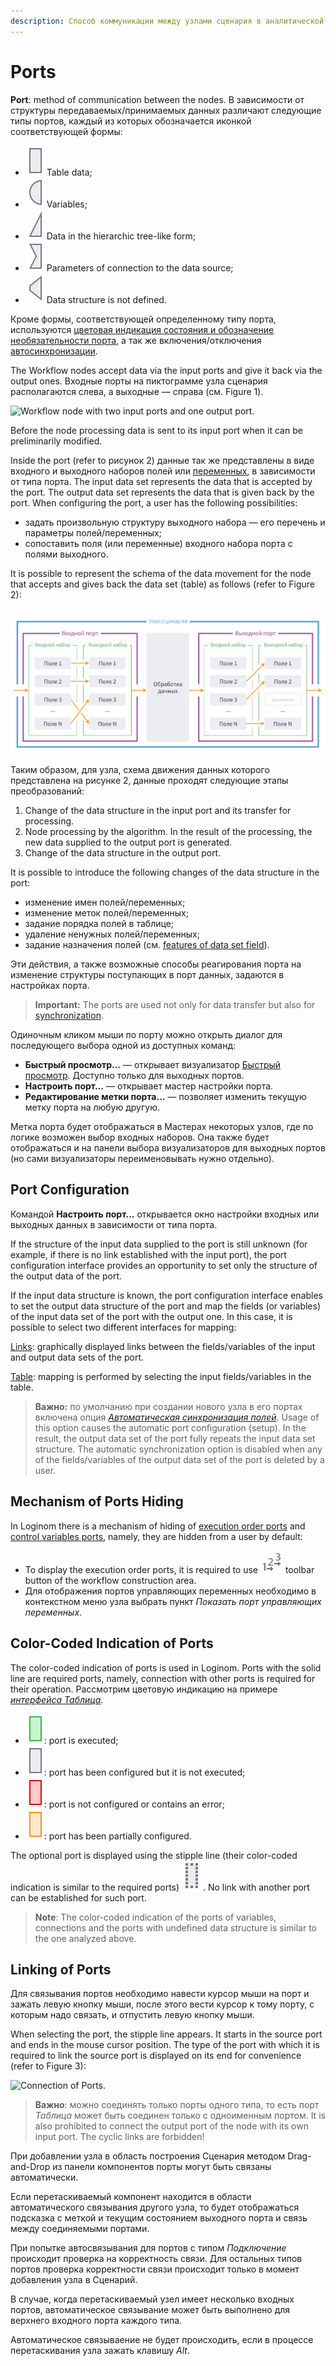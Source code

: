 ```yaml
---
description: Способ коммуникации между узлами сценария в аналитической платформе Loginom. Входные и выходные порты узла сценария. Изменение структуры данных внутри порта. Настройка порта. Связывание портов. Быстрый просмотр результатов обработки данных. Цветовая индикация состояния порта. Порты порядка выполнения. Механизм сокрытия портов.
---
```

# Ports

**Port**: method of communication between the nodes. В зависимости от структуры передаваемых/принимаемых данных различают следующие типы портов, каждый из которых обозначается иконкой соответствующей формы:

* ![ ](./../../images/icons/app/node/ports/inputs/table_inactive.svg) Table data;
* ![ ](./../../images/icons/app/node/ports/inputs/variable_inactive.svg) Variables;
* ![ ](./../../images/icons/app/node/ports/inputs/tree_inactive.svg) Data in the hierarchic tree-like form;
* ![ ](./../../images/icons/app/node/ports/inputs/link_inactive.svg) Parameters of connection to the data source;
* ![ ](./../../images/icons/app/node/ports/inputs/model_inactive.svg) Data structure is not defined.

Кроме формы, соответствующей определенному типу порта, используются [цветовая индикация состояния и обозначение необязательности порта](#tsvetovaya-indikatsiya-portov), а так же включения/отключения [автосинхронизации](./../../workflow/ports/automapping-of-fields.md).

The Workflow nodes accept data via the input ports and give it back via the output ones. Входные порты на пиктограмме узла сценария располагаются слева, а выходные — справа (см. Figure 1).

![Workflow node with two input ports and one output port.](./ports-1.png)

Before the node processing data is sent to its input port when it can be preliminarily modified.

Inside the port (refer to рисунок 2) данные так же представлены в виде входного и выходного наборов полей или [переменных](./../variables/README.md), в зависимости от типа порта. The input data set represents the data that is accepted by the port. The output data set represents the data that is given back by the port. When configuring the port, a user has the following possibilities:

* задать произвольную структуру выходного набора — его перечень и параметры полей/переменных;
* сопоставить поля (или переменные) входного набора порта с полями выходного.

It is possible to represent the schema of the data movement for the node that accepts and gives back the data set (table) as follows (refer to Figure 2):

![Schema of data movement for the node that accepts and gives back the data set (table).](./port-structure.svg)

Таким образом, для узла, схема движения данных которого представлена на рисунке 2, данные проходят следующие этапы преобразований:

1. Change of the data structure in the input port and its transfer for processing.
1. Node processing by the algorithm. In the result of the processing, the new data supplied to the output port is generated.
1. Change of the data structure in the output port.

It is possible to introduce the following changes of the data structure in the port:

* изменение имен полей/переменных;
* изменение меток полей/переменных;
* задание порядка полей в таблице;
* удаление ненужных полей/переменных;
* задание назначения полей (см. [features of data set field](./../../data/datasetfieldfeatures.md)).

Эти действия, а также возможные способы реагирования порта на изменение структуры поступающих в порт данных, задаются в настройках порта.

> **Important:** The ports are used not only for data transfer but also for [synchronization](./automapping-of-fields.md).

Одиночным кликом мыши по порту можно открыть диалог для последующего выбора одной из доступных команд:

* **Быстрый просмотр…** — открывает визуализатор [Быстрый просмотр](./../../visualization/preview/quick-view.md). Доступно только для выходных портов.
* **Настроить порт…** — открывает мастер настройки порта.
* **Редактирование метки порта…** — позволяет изменить текущую метку порта на любую другую.

Метка порта будет отображаться в Мастерах некоторых узлов, где по логике возможен выбор входных наборов. Она также будет отображаться и на панели выбора визуализаторов для выходных портов (но сами визуализаторы переименовывать нужно отдельно).

## Port Configuration

Командой **Настроить порт…** открывается окно настройки входных или выходных данных в зависимости от типа порта.

If the structure of the input data supplied to the port is still unknown (for example, if there is no link established with the input port), the port configuration interface provides an opportunity to set only the structure of the output data of the port.

If the input data structure is known, the port configuration interface enables to set the output data structure of the port and map the fields (or variables) of the input data set of the port with the output one. In this case, it is possible to select two different interfaces for mapping:

[Links](./connections-interface.md): graphically displayed links between the fields/variables of the input and output data sets of the port. 

[Table](./table-interface.md): mapping is performed by selecting the input fields/variables in the table.

> **Важно:** по умолчанию при создании нового узла в его портах включена опция [*Автоматическая синхронизация полей*](./automapping-of-fields.md). Usage of this option causes the automatic port configuration (setup). In the result, the output data set of the port fully repeats the input data set structure. The automatic synchronization option is disabled when any of the fields/variables of the output data set of the port is deleted by a user.

## Mechanism of Ports Hiding

In Loginom there is a mechanism of hiding of [execution order ports](./../ports/service-ports.md) and [control variables ports](./../variables/control-variables.md), namely, they are hidden from a user by default:

* To display the execution order ports, it is required to use ![ ](./../../images/icons/common/toolbar-controls/order_default.svg) toolbar button of the workflow construction area.
* Для отображения портов управляющих переменных необходимо в контекстном меню узла выбрать пункт *Показать порт управляющих переменных*.

## Color-Coded Indication of Ports

The color-coded indication of ports is used in Loginom. Ports with the solid line are required ports, namely, connection with other ports is required for their operation. Рассмотрим цветовую индикацию на примере [*интерфейса Таблица*](./table-interface.md).

* ![ ](./../../images/icons/app/node/ports/inputs/table_active.svg): port is executed;
* ![ ](./../../images/icons/app/node/ports/inputs/table_inactive.svg): port has been configured but it is not executed;
* ![ ](./../../images/icons/app/node/ports/inputs/table_error.svg): port is not configured or contains an error;
* ![ ](./../../images/icons/app/node/ports/inputs/table_warning.svg): port has been partially configured.

The optional port is displayed using the stipple line (their color-coded indication is similar to the required ports)
![ ](./../../images/icons/app/node/ports/inputs-optional/table_inactive.svg)
. No link with another port can be established for such port.

> **Note**: The color-coded indication of the ports of variables, connections and the ports with undefined data structure is similar to the one analyzed above.

## Linking of Ports

Для связывания портов необходимо навести курсор мыши на порт и зажать левую кнопку мыши, после этого вести курсор к тому порту, с которым надо связать, и отпустить левую кнопку мыши.

When selecting the port, the stipple line appears. It starts in the source port and ends in the mouse cursor position. The type of the port with which it is required to link the source port is displayed on its end for convenience (refer to Figure 3):

![Connection of Ports.](./ports-3.png)

> **Важно**: можно соединять только порты одного типа, то есть порт *Таблица* может быть соединен только с одноименным портом. It is also prohibited to connect the output port of the node with its own input port. The cyclic links are forbidden!

При добавлении узла в область построения Сценария методом Drag-and-Drop из панели компонентов порты могут быть связаны автоматически.

Если перетаскиваемый компонент находится в области автоматического связывания другого узла, то будет отображаться подсказка с меткой и текущим состоянием выходного порта и связь между соединяемыми портами.

При попытке автосвязывания для портов с типом *Подключение* происходит проверка на корректность связи. Для остальных типов портов проверка корректности связи происходит только в момент добавления узла в Сценарий.

В случае, когда перетаскиваемый узел имеет несколько входных портов, автоматическое связывание может быть выполнено для верхнего входного порта каждого типа.

Автоматическое связываение не будет происходить, если в процессе перетаскивания узла зажать клавишу *Alt*.